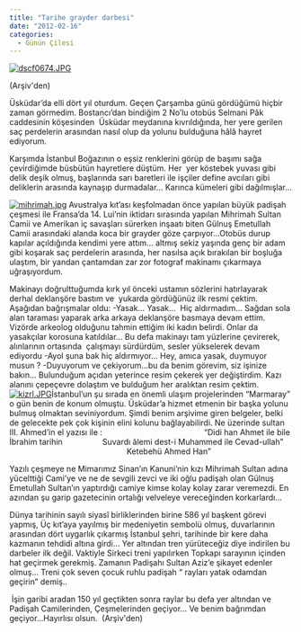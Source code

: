 ```yaml
---
title: "Tarihe grayder darbesi"
date: "2012-02-16"
categories: 
  - Günün Çilesi
---
```


[![dscf0674.JPG](/uploads/2012/02/dscf0674.JPG)](/uploads/2012/02/dscf0674.jpg "dscf0674.JPG")

(Arşiv'den)   

Üsküdar’da elli dört yıl oturdum. Geçen Çarşamba günü gördüğümü hiçbir zaman görmedim. Bostancı’dan bindiğim 2 No’lu otobüs Selmani Pâk caddesinin köşesinden  Üsküdar meydanına kıvrıldığında, her yere gerilen saç perdelerin arasından nasıl olup da yolunu bulduğuna hâlâ hayret ediyorum.

Karşımda İstanbul Boğazının o eşsiz renklerini görüp de başımı sağa çevirdiğimde büsbütün hayretlere düştüm. Her  yer köstebek yuvası gibi delik deşik olmuş, başlarında sarı baretleri ile işçiler define avcıları gibi deliklerin arasında kaynaşıp durmadalar... Karınca kümeleri gibi dağılmışlar...

[![mihrimah.jpg](/uploads/2012/02/mihrimah.jpg)](/uploads/2012/02/mihrimah.jpg "mihrimah.jpg") Avustralya kıt’ası keşfolmadan önce yapılan büyük padişah çeşmesi ile Fransa’da 14. Lui’nin iktidarı sırasında yapılan Mihrimah Sultan Camii ve Amerikan iç savaşları sürerken inşaatı biten Gülnuş Emetullah Camii arasındaki alanda koca bir grayder göze çarpıyor...Otobüs durup kapılar açıldığında kendimi yere attım... altmış sekiz yaşında genç bir adam gibi koşarak saç perdelerin arasında, her nasılsa açık bırakılan bir boşluğa ulaştım, bir yandan çantamdan zar zor fotograf makinamı çıkarmaya uğraşıyordum.

Makinayı doğrulttuğumda kırk yıl önceki ustamın sözlerini hatırlayarak derhal deklanşöre bastım ve  yukarda gördüğünüz ilk resmi çektim. Aşağıdan bağrışmalar oldu: -Yasak... Yasak...  Hiç aldırmadım... Sağdan sola alan taraması yaparak arka arkaya deklanşöre basmaya devam ettim. Vizörde arkeolog olduğunu tahmin ettiğim iki kadın belirdi. Onlar da yasakçılar korosuna katıldılar... Bu defa makinayı tam yüzlerine çevirerek, alınlarının ortasında  çalışmayı sürdürdüm, sesler yükselerek devam ediyordu -Ayol şuna bak hiç aldırmıyor... Hey, amıca yasak, duymuyor musun ? -Duyuyorum ve çekiyorum...bu da benim görevim, siz işinize bakın... Bulunduğum açıdan yeterince resim çekerek yer değiştirdim. Kazı alanını çepeçevre dolaştım ve bulduğum her aralıktan resim çektim.                [![kizrl.JPG](/uploads/2012/02/kizrl-1.JPG)](/uploads/2012/02/kizrl-1.jpg "kizrl.JPG")İstanbul’un şu sırada en önemli ulaşım projelerinden “Marmaray” o gün benin de konum olmuştu. Üsküdar’a hizmet etmenin bir başka yolunu bulmuş olmaktan seviniyordum. Şimdi benim arşivime giren belgeler, belki de gelecekte pek çok kişinin elini kolunu bağlayabilirdi. Ne üzerinde sultan III. Ahmed’in el yazısı ile :                                              “Didi han Ahmet ile bile İbrahim tarihin                  Suvardı âlemi dest-i Muhammed ile Cevad-ullah”                                                      Ketebehü Ahmed Han”

Yazılı çeşmeye ne Mimarımız Sinan’ın Kanuni’nin kızı Mihrimah Sultan adına yücelttiği Cami’ye ve ne de sevgili zevci ve iki oğlu padişah olan Gülnuş Emetullah Sultan’ın yaptırdığı camiye kimse kolay kolay zarar veremezdi. En azından şu garip gazetecinin ortalığı velveleye vereceğinden korkarlardı...

Dünya tarihinin sayılı siyasî birliklerinden birine 586 yıl başkent görevi yapmış, Üç kıt’aya yayılmış bir medeniyetin sembolü olmuş, duvarlarının arasından dört uygarlık çıkarmış İstanbul şehri, tarihinde bir kere daha kazmanın tehdidi altına girdi... Yer altından tren yürüteceğiz diye indirilen bu darbeler ilk değil. Vaktiyle Sirkeci treni yapılırken Topkapı sarayının içinden hat geçirmek gerekmiş. Zamanın Padişahı Sultan Aziz’e şikayet edenler olmuş... Treni çok seven çocuk ruhlu padişah “ rayları yatak odamdan geçirin” demiş..

 İşin garibi aradan 150 yıl geçtikten sonra raylar bu defa yer altından ve Padişah Camilerinden, Çeşmelerinden geçiyor... Ve benim bağrımdan geçiyor...Hayırlısı olsun.  (Arşiv'den)
